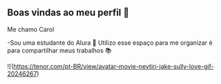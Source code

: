 ## Boas vindas ao meu perfil 💛

Me chamo Carol 

-Sou uma estudante do Alura 🙂
Utilizo esse espaço para me organizar é para compartilhar meus trabalhos 📚








![(https://tenor.com/pt-BR/view/avatar-movie-neytiri-jake-sully-love-gif-20246267)
